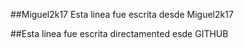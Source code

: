 ##Miguel2k17
Esta linea fue escrita desde Miguel2k17

##Esta linea fue escrita directamented esde GITHUB
